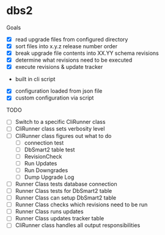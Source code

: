 dbs2
====

Goals

 - [x] read upgrade files from configured directory
 - [x] sort files into x.y.z release number order
 - [x] break upgrade file contents into XX.YY schema revisions
 - [x] determine what revisions need to be executed
 - [x] execute revisions & update tracker
 - built in cli script
 - [x] configuration loaded from json file
 - [x] custom configuration via script

TODO
 - [ ] Switch to a specific CliRunner class
 - [ ] CliRunner class sets verbosity level
 - [ ] CliRunner class figures out what to do
   - [ ] connection test
   - [ ] DbSmart2 table test
   - [ ] RevisionCheck
   - [ ] Run Updates
   - [ ] Run Downgrades
   - [ ] Dump Upgrade Log
 - [ ] Runner Class tests database connection
 - [ ] Runner Class tests for DbSmart2 table
 - [ ] Runner Class can setup DbSmart2 table
 - [ ] Runner Class checks which revisions need to be run
 - [ ] Runner Class runs updates
 - [ ] Runner Class updates tracker table
 - [ ] CliRunner class handles all output responsibilities
